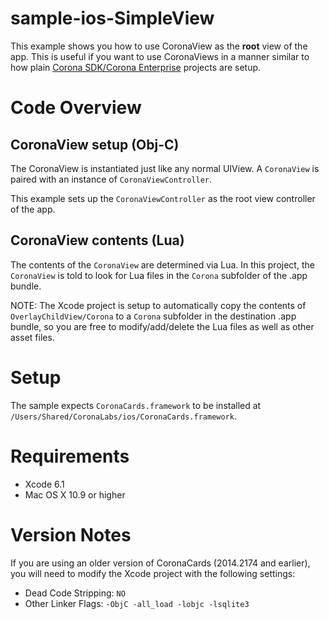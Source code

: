 sample-ios-SimpleView
====================

This example shows you how to use CoronaView as the __root__ view of the app. This is useful if you want to use CoronaViews in a manner similar to how plain [Corona SDK/Corona Enterprise](http://www.coronalabs.com/corona) projects are setup.

# Code Overview

## CoronaView setup (Obj-C)

The CoronaView is instantiated just like any normal UIView. A `CoronaView` is paired with an instance of `CoronaViewController`.

This example sets up the `CoronaViewController` as the root view controller of the app. 

## CoronaView contents (Lua)

The contents of the `CoronaView` are determined via Lua. In this project, the `CoronaView` is told to look for Lua files in the `Corona` subfolder of the .app bundle. 

NOTE: The Xcode project is setup to automatically copy the contents of `OverlayChildView/Corona` to a `Corona` subfolder in the destination .app bundle, so you are free to modify/add/delete the Lua files as well as other asset files.


# Setup

The sample expects `CoronaCards.framework` to be installed at `/Users/Shared/CoronaLabs/ios/CoronaCards.framework`. 


# Requirements

* Xcode 6.1
* Mac OS X 10.9 or higher


# Version Notes

If you are using an older version of CoronaCards (2014.2174 and earlier), you will need to modify the Xcode project with the following settings:

* Dead Code Stripping: `NO`
* Other Linker Flags: `-ObjC -all_load -lobjc -lsqlite3`
